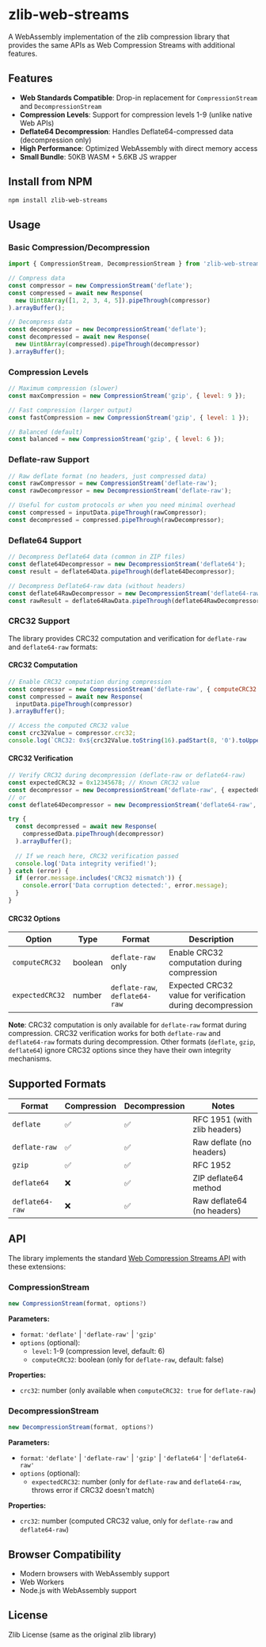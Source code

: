 # zlib-web-streams

A WebAssembly implementation of the zlib compression library that provides the same APIs as Web Compression Streams with additional features.

## Features

- **Web Standards Compatible**: Drop-in replacement for `CompressionStream` and `DecompressionStream`
- **Compression Levels**: Support for compression levels 1-9 (unlike native Web APIs)
- **Deflate64 Decompression**: Handles Deflate64-compressed data (decompression only)
- **High Performance**: Optimized WebAssembly with direct memory access
- **Small Bundle**: 50KB WASM + 5.6KB JS wrapper

## Install from NPM

```sh
npm install zlib-web-streams
```

## Usage

### Basic Compression/Decompression

```javascript
import { CompressionStream, DecompressionStream } from 'zlib-web-streams/bundle';

// Compress data
const compressor = new CompressionStream('deflate');
const compressed = await new Response(
  new Uint8Array([1, 2, 3, 4, 5]).pipeThrough(compressor)
).arrayBuffer();

// Decompress data
const decompressor = new DecompressionStream('deflate');
const decompressed = await new Response(
  new Uint8Array(compressed).pipeThrough(decompressor)
).arrayBuffer();
```

### Compression Levels

```javascript
// Maximum compression (slower)
const maxCompression = new CompressionStream('gzip', { level: 9 });

// Fast compression (larger output)
const fastCompression = new CompressionStream('gzip', { level: 1 });

// Balanced (default)
const balanced = new CompressionStream('gzip', { level: 6 });
```

### Deflate-raw Support

```javascript
// Raw deflate format (no headers, just compressed data)
const rawCompressor = new CompressionStream('deflate-raw');
const rawDecompressor = new DecompressionStream('deflate-raw');

// Useful for custom protocols or when you need minimal overhead
const compressed = inputData.pipeThrough(rawCompressor);
const decompressed = compressed.pipeThrough(rawDecompressor);
```

### Deflate64 Support

```javascript
// Decompress Deflate64 data (common in ZIP files)
const deflate64Decompressor = new DecompressionStream('deflate64');
const result = deflate64Data.pipeThrough(deflate64Decompressor);

// Decompress Deflate64-raw data (without headers)
const deflate64RawDecompressor = new DecompressionStream('deflate64-raw');
const rawResult = deflate64RawData.pipeThrough(deflate64RawDecompressor);
```

### CRC32 Support

The library provides CRC32 computation and verification for `deflate-raw` and `deflate64-raw` formats:

#### CRC32 Computation

```javascript
// Enable CRC32 computation during compression
const compressor = new CompressionStream('deflate-raw', { computeCRC32: true });
const compressed = await new Response(
  inputData.pipeThrough(compressor)
).arrayBuffer();

// Access the computed CRC32 value
const crc32Value = compressor.crc32;
console.log(`CRC32: 0x${crc32Value.toString(16).padStart(8, '0').toUpperCase()}`);
```

#### CRC32 Verification

```javascript
// Verify CRC32 during decompression (deflate-raw or deflate64-raw)
const expectedCRC32 = 0x12345678; // Known CRC32 value
const decompressor = new DecompressionStream('deflate-raw', { expectedCRC32 });
// or
const deflate64Decompressor = new DecompressionStream('deflate64-raw', { expectedCRC32 });

try {
  const decompressed = await new Response(
    compressedData.pipeThrough(decompressor)
  ).arrayBuffer();
  
  // If we reach here, CRC32 verification passed
  console.log('Data integrity verified!');
} catch (error) {
  if (error.message.includes('CRC32 mismatch')) {
    console.error('Data corruption detected:', error.message);
  }
}
```

#### CRC32 Options

| Option          | Type    | Format                         | Description                                                |
| --------------- | ------- | ------------------------------ | ---------------------------------------------------------- |
| `computeCRC32`  | boolean | `deflate-raw` only             | Enable CRC32 computation during compression                |
| `expectedCRC32` | number  | `deflate-raw`, `deflate64-raw` | Expected CRC32 value for verification during decompression |

**Note**: CRC32 computation is only available for `deflate-raw` format during compression. CRC32 verification works for both `deflate-raw` and `deflate64-raw` formats during decompression. Other formats (`deflate`, `gzip`, `deflate64`) ignore CRC32 options since they have their own integrity mechanisms.

## Supported Formats

| Format          | Compression | Decompression | Notes                        |
| --------------- | ----------- | ------------- | ---------------------------- |
| `deflate`       | ✅           | ✅             | RFC 1951 (with zlib headers) |
| `deflate-raw`   | ✅           | ✅             | Raw deflate (no headers)     |
| `gzip`          | ✅           | ✅             | RFC 1952                     |
| `deflate64`     | ❌           | ✅             | ZIP deflate64 method         |
| `deflate64-raw` | ❌           | ✅             | Raw deflate64 (no headers)   |

## API

The library implements the standard [Web Compression Streams API](https://developer.mozilla.org/en-US/docs/Web/API/Compression_Streams_API) with these extensions:

### CompressionStream

```javascript
new CompressionStream(format, options?)
```

**Parameters:**
- `format`: `'deflate'` | `'deflate-raw'` | `'gzip'`
- `options` (optional):
  - `level`: 1-9 (compression level, default: 6)
  - `computeCRC32`: boolean (only for `deflate-raw`, default: false)

**Properties:**
- `crc32`: number (only available when `computeCRC32: true` for `deflate-raw`)

### DecompressionStream

```javascript
new DecompressionStream(format, options?)
```

**Parameters:**
- `format`: `'deflate'` | `'deflate-raw'` | `'gzip'` | `'deflate64'` | `'deflate64-raw'`
- `options` (optional):
  - `expectedCRC32`: number (only for `deflate-raw` and `deflate64-raw`, throws error if CRC32 doesn't match)

**Properties:**
- `crc32`: number (computed CRC32 value, only for `deflate-raw` and `deflate64-raw`)

## Browser Compatibility

- Modern browsers with WebAssembly support
- Web Workers
- Node.js with WebAssembly support

## License

Zlib License (same as the original zlib library)
